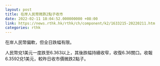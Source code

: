 ```yaml
---
layout: post
title: 在岸人民幣微跌2點子收市
date: 2022-02-11 18:04:52.000000000 +08:00
link: https://news.rthk.hk/rthk/ch/component/k2/1633215-20220211.htm
categories: rthk
---
```


在岸人民幣偏軟，但全日跌幅有限。

人民幣兌1美元一度跌至6.363以上，其後跌幅持續收窄，收復6.36關口。收報6.3592兌1美元，較昨日收市價微跌2點子。
